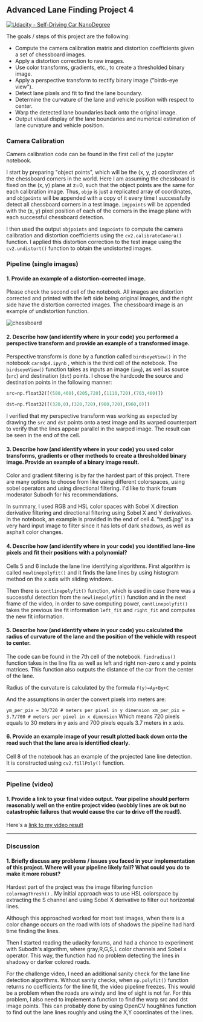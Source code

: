 ﻿## Advanced Lane Finding Project 4
[![Udacity - Self-Driving Car NanoDegree](https://s3.amazonaws.com/udacity-sdc/github/shield-carnd.svg)](http://www.udacity.com/drive)



The goals / steps of this project are the following:

* Compute the camera calibration matrix and distortion coefficients given a set of chessboard images.
* Apply a distortion correction to raw images.
* Use color transforms, gradients, etc., to create a thresholded binary image.
* Apply a perspective transform to rectify binary image ("birds-eye view").
* Detect lane pixels and fit to find the lane boundary.
* Determine the curvature of the lane and vehicle position with respect to center.
* Warp the detected lane boundaries back onto the original image.
* Output visual display of the lane boundaries and numerical estimation of lane curvature and vehicle position.

### Camera Calibration

Camera calibration code can be found in the first cell of the jupyter notebook.

I start by preparing "object points", which will be the (x, y, z) coordinates of the chessboard corners in the world. Here I am assuming the chessboard is fixed on the (x, y) plane at z=0, such that the object points are the same for each calibration image.  Thus, `objp` is just a replicated array of coordinates, and `objpoints` will be appended with a copy of it every time I successfully detect all chessboard corners in a test image.  `imgpoints` will be appended with the (x, y) pixel position of each of the corners in the image plane with each successful chessboard detection.  

I then used the output `objpoints` and `imgpoints` to compute the camera calibration and distortion coefficients using the `cv2.calibrateCamera()` function.  I applied this distortion correction to the test image using the `cv2.undistort()` function to obtain the undistorted images.

### Pipeline (single images)

#### 1. Provide an example of a distortion-corrected image.

Please check the second cell of the notebook. All images are distortion corrected and printed with the left side being original images, and the right side have the distortion corrected images. The chessboard image is an example of undistortion function.

![chessboard](https://github.com/tugrulzure/carndp4/chessboard.png)

#### 2. Describe how (and identify where in your code) you performed a perspective transform and provide an example of a transformed image.

Perspective transform is done by a function called `birdseyeView()` in  the notebook `carndp4.ipynb` , which is the third cell of the notebook.  The `birdseyeView()` function takes as inputs an image (`img`), as well as source (`src`) and destination (`dst`) points.  I chose the hardcode the source and destination points in the following manner:

```python
src=np.float32([(580,460),(205,720),(1110,720),(703,460)])

dst=np.float32([(320,0),(320,720),(960,720),(960,0)])
```

I verified that my perspective transform was working as expected by drawing the `src` and `dst` points onto a test image and its warped counterpart to verify that the lines appear parallel in the warped image. The result can be seen in the end of the cell.


#### 3. Describe how (and identify where in your code) you used color transforms, gradients or other methods to create a thresholded binary image.  Provide an example of a binary image result.

Color and gradient filtering is by far the hardest part of this project. There are many options to choose from like using different colorspaces, using sobel operators and using directional filtering. I'd like to thank forum moderator Subodh for his recommendations.

In summary, I used RGB and HSL color spaces with Sobel X direction derivative filtering and directional filtering using Sobel X and Y derivatives. In the notebook, an example is provided in the end of cell 4. "test5.jpg" is a very hard input image to filter since it has lots of dark shadows, as well as asphalt color changes.

#### 4. Describe how (and identify where in your code) you identified lane-line pixels and fit their positions with a polynomial?

Cells 5 and 6 include the lane line identifying algorithms. First algorithm is called `newlinepolyfit()`  and it finds the lane lines by using histogram method on the x axis with sliding windows.

Then there is `contlinepolyfit()` function, which is used in case there was a successful detection from the `newlinepolyfit()` function and in the next frame of the video, in order to save computing power, `contlinepolyfit()` takes the previous line fit information `left_fit` and `right_fit`  and computes the new fit information.

#### 5. Describe how (and identify where in your code) you calculated the radius of curvature of the lane and the position of the vehicle with respect to center.

The code can be found in the 7th cell of the notebook. `findradius()` function takes in the line fits as well as left and right non-zero x and y points matrices.  This function also outputs the distance of the car from the center of the lane.

Radius of the curvature is calculated by the formula
 `f(y)=Ay​​+By+C`
 
 And the assumptions in order the convert pixels into meters are:
 
`ym_per_pix = 30/720 # meters per pixel in y dimension
 xm_per_pix = 3.7/700 # meters per pixel in x dimension`
Which means 720 pixels equals to 30 meters in y axis and 700 pixels equals 3.7 meters in x axis.

#### 6. Provide an example image of your result plotted back down onto the road such that the lane area is identified clearly.

Cell 8 of the notebook has an example of the projected lane line detection. It is constructed using `cv2.fillPoly()` function.

---

### Pipeline (video)

#### 1. Provide a link to your final video output.  Your pipeline should perform reasonably well on the entire project video (wobbly lines are ok but no catastrophic failures that would cause the car to drive off the road!).

Here's a [link to my video result](./result.mp4)

---

### Discussion

#### 1. Briefly discuss any problems / issues you faced in your implementation of this project.  Where will your pipeline likely fail?  What could you do to make it more robust?

Hardest part of the project was the image filtering function `colormagThresh()` . My initial approach was to use HSL colorspace by extracting the S channel and using Sobel X derivative to filter out horizontal lines.

Although this approached worked for most test images, when there is a color change occurs on the road with lots of shadows the pipeline had hard time finding the lines. 

Then I started reading the udacity forums, and had a chance to experiment with Subodh's algorithm, where gray,R,G,S,L color channels and Sobel x operator. This way, the function had no problem detecting the lines in shadowy or darker colored roads.

For the challenge video, I need an additional sanity check for the lane line detection algorithms. Without sanity checks, when `np.polyfit()` function returns no coefficients for the line fit, the video pipeline freezes. This would be a problem when the roads are windy and line of sight is not far. For this problem, I also need to implement a function to find the warp src and dst image points. This can probably done by using OpenCV houghlines function to find out the lane lines roughly and using the X,Y coordinates of the lines.
